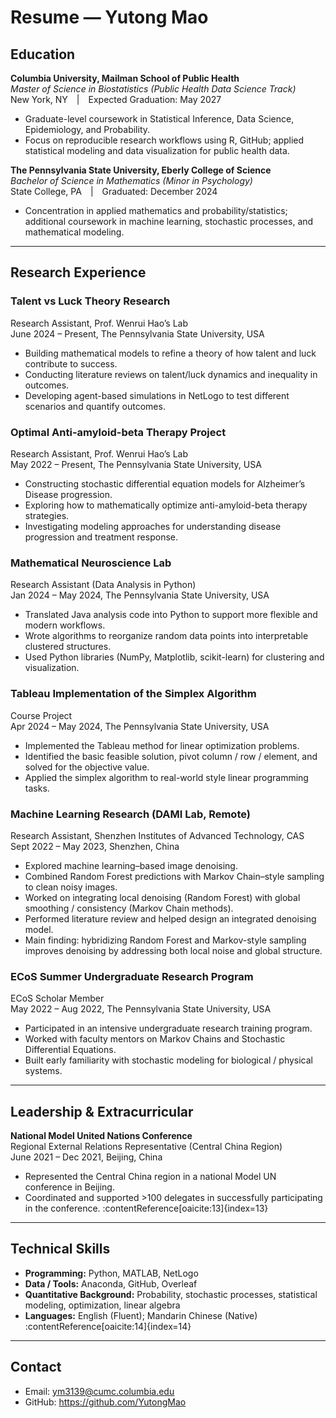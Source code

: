 # Resume — Yutong Mao

## Education

**Columbia University, Mailman School of Public Health**  
*Master of Science in Biostatistics (Public Health Data Science Track)*  
New York, NY | Expected Graduation: May 2027  
- Graduate-level coursework in Statistical Inference, Data Science, Epidemiology, and Probability.  
- Focus on reproducible research workflows using R, GitHub; applied statistical modeling and data visualization for public health data.  

**The Pennsylvania State University, Eberly College of Science**  
*Bachelor of Science in Mathematics (Minor in Psychology)*  
State College, PA | Graduated: December 2024  
- Concentration in applied mathematics and probability/statistics; additional coursework in machine learning, stochastic processes, and mathematical modeling.

---

## Research Experience

### Talent vs Luck Theory Research  
Research Assistant, Prof. Wenrui Hao’s Lab  
June 2024 – Present, The Pennsylvania State University, USA  
- Building mathematical models to refine a theory of how talent and luck contribute to success.  
- Conducting literature reviews on talent/luck dynamics and inequality in outcomes.  
- Developing agent-based simulations in NetLogo to test different scenarios and quantify outcomes.

### Optimal Anti-amyloid-beta Therapy Project  
Research Assistant, Prof. Wenrui Hao’s Lab  
May 2022 – Present, The Pennsylvania State University, USA  
- Constructing stochastic differential equation models for Alzheimer’s Disease progression.  
- Exploring how to mathematically optimize anti-amyloid-beta therapy strategies.  
- Investigating modeling approaches for understanding disease progression and treatment response.

### Mathematical Neuroscience Lab  
Research Assistant (Data Analysis in Python)  
Jan 2024 – May 2024, The Pennsylvania State University, USA  
- Translated Java analysis code into Python to support more flexible and modern workflows.  
- Wrote algorithms to reorganize random data points into interpretable clustered structures.  
- Used Python libraries (NumPy, Matplotlib, scikit-learn) for clustering and visualization. 

### Tableau Implementation of the Simplex Algorithm  
Course Project  
Apr 2024 – May 2024, The Pennsylvania State University, USA  
- Implemented the Tableau method for linear optimization problems.  
- Identified the basic feasible solution, pivot column / row / element, and solved for the objective value.  
- Applied the simplex algorithm to real-world style linear programming tasks.

### Machine Learning Research (DAMI Lab, Remote)  
Research Assistant, Shenzhen Institutes of Advanced Technology, CAS  
Sept 2022 – May 2023, Shenzhen, China  
- Explored machine learning–based image denoising.  
- Combined Random Forest predictions with Markov Chain–style sampling to clean noisy images.  
- Worked on integrating local denoising (Random Forest) with global smoothing / consistency (Markov Chain methods).  
- Performed literature review and helped design an integrated denoising model.  
- Main finding: hybridizing Random Forest and Markov-style sampling improves denoising by addressing both local noise and global structure. 

### ECoS Summer Undergraduate Research Program  
ECoS Scholar Member  
May 2022 – Aug 2022, The Pennsylvania State University, USA  
- Participated in an intensive undergraduate research training program.  
- Worked with faculty mentors on Markov Chains and Stochastic Differential Equations.  
- Built early familiarity with stochastic modeling for biological / physical systems.

---

## Leadership & Extracurricular

**National Model United Nations Conference**  
Regional External Relations Representative (Central China Region)  
June 2021 – Dec 2021, Beijing, China  
- Represented the Central China region in a national Model UN conference in Beijing.  
- Coordinated and supported >100 delegates in successfully participating in the conference. :contentReference[oaicite:13]{index=13}

---

## Technical Skills
- **Programming:** Python, MATLAB, NetLogo  
- **Data / Tools:** Anaconda, GitHub, Overleaf  
- **Quantitative Background:** Probability, stochastic processes, statistical modeling, optimization, linear algebra  
- **Languages:** English (Fluent); Mandarin Chinese (Native) :contentReference[oaicite:14]{index=14}

---

## Contact
- Email: ym3139@cumc.columbia.edu
- GitHub: https://github.com/YutongMao

